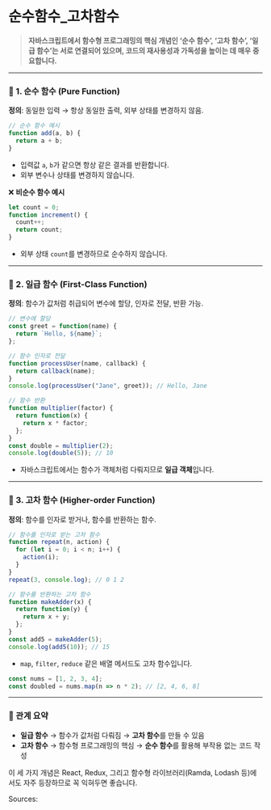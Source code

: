 # 순수함수_고차함수  
> **자바스크립트에서 함수형 프로그래밍의 핵심 개념인 ‘순수 함수’, ‘고차 함수’, ‘일급 함수’는 서로 연결되어 있으며,
> 코드의 재사용성과 가독성을 높이는 데 매우 중요합니다.**

---

### 🧼 1. 순수 함수 (Pure Function)

**정의**: 동일한 입력 → 항상 동일한 출력, 외부 상태를 변경하지 않음.

```javascript
// 순수 함수 예시
function add(a, b) {
  return a + b;
}
```

- 입력값 `a`, `b`가 같으면 항상 같은 결과를 반환합니다.
- 외부 변수나 상태를 변경하지 않습니다.

❌ **비순수 함수 예시**
```javascript
let count = 0;
function increment() {
  count++;
  return count;
}
```
- 외부 상태 `count`를 변경하므로 순수하지 않습니다.

---

### 🧠 2. 일급 함수 (First-Class Function)

**정의**: 함수가 값처럼 취급되어 변수에 할당, 인자로 전달, 반환 가능.

```javascript
// 변수에 할당
const greet = function(name) {
  return `Hello, ${name}`;
};

// 함수 인자로 전달
function processUser(name, callback) {
  return callback(name);
}
console.log(processUser("Jane", greet)); // Hello, Jane

// 함수 반환
function multiplier(factor) {
  return function(x) {
    return x * factor;
  };
}
const double = multiplier(2);
console.log(double(5)); // 10
```

- 자바스크립트에서는 함수가 객체처럼 다뤄지므로 **일급 객체**입니다.

---

### 🧩 3. 고차 함수 (Higher-order Function)

**정의**: 함수를 인자로 받거나, 함수를 반환하는 함수.

```javascript
// 함수를 인자로 받는 고차 함수
function repeat(n, action) {
  for (let i = 0; i < n; i++) {
    action(i);
  }
}
repeat(3, console.log); // 0 1 2

// 함수를 반환하는 고차 함수
function makeAdder(x) {
  return function(y) {
    return x + y;
  };
}
const add5 = makeAdder(5);
console.log(add5(10)); // 15
```

- `map`, `filter`, `reduce` 같은 배열 메서드도 고차 함수입니다.

```javascript
const nums = [1, 2, 3, 4];
const doubled = nums.map(n => n * 2); // [2, 4, 6, 8]
```

---

### 🔗 관계 요약

- **일급 함수** → 함수가 값처럼 다뤄짐 → **고차 함수**를 만들 수 있음
- **고차 함수** → 함수형 프로그래밍의 핵심 → **순수 함수**를 활용해 부작용 없는 코드 작성

이 세 가지 개념은 React, Redux, 그리고 함수형 라이브러리(Ramda, Lodash 등)에서도 자주 등장하므로 꼭 익혀두면 좋습니다.

Sources: 
